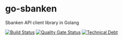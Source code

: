 # go-sbanken
Sbanken API client library in Golang


[![Build Status](https://travis-ci.org/elzapp/go-sbanken.svg?branch=master)](https://travis-ci.org/elzapp/go-sbanken) [![Quality Gate Status](https://sonarcloud.io/api/project_badges/measure?project=elzapp_go-sbanken&metric=alert_status)](https://sonarcloud.io/dashboard?id=elzapp_go-sbanken) [![Technical Debt](https://sonarcloud.io/api/project_badges/measure?project=elzapp_go-sbanken&metric=sqale_index)](https://sonarcloud.io/dashboard?id=elzapp_go-sbanken)